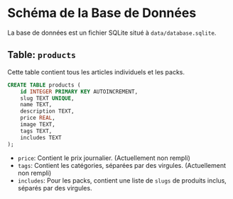 # Schéma de la Base de Données

La base de données est un fichier SQLite situé à `data/database.sqlite`.

## Table: `products`
Cette table contient tous les articles individuels et les packs.

```sql
CREATE TABLE products (
    id INTEGER PRIMARY KEY AUTOINCREMENT,
    slug TEXT UNIQUE,
    name TEXT,
    description TEXT,
    price REAL,
    image TEXT,
    tags TEXT,
    includes TEXT
);
```
- `price`: Contient le prix journalier. (Actuellement non rempli)
- `tags`: Contient les catégories, séparées par des virgules. (Actuellement non rempli)
- `includes`: Pour les packs, contient une liste de `slugs` de produits inclus, séparés par des virgules.
